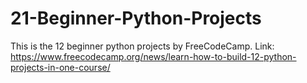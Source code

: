 # 21-Beginner-Python-Projects
This is the 12 beginner python projects by FreeCodeCamp. Link: https://www.freecodecamp.org/news/learn-how-to-build-12-python-projects-in-one-course/

